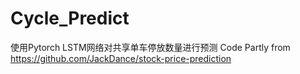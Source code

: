 # Cycle_Predict
使用Pytorch LSTM网络对共享单车停放数量进行预测
Code Partly from https://github.com/JackDance/stock-price-prediction
